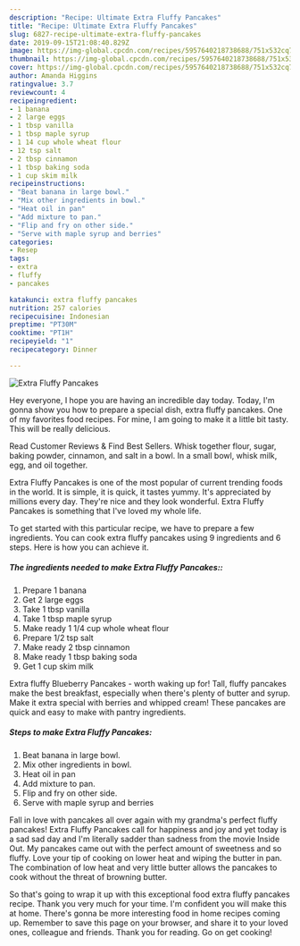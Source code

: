 ```yaml
---
description: "Recipe: Ultimate Extra Fluffy Pancakes"
title: "Recipe: Ultimate Extra Fluffy Pancakes"
slug: 6827-recipe-ultimate-extra-fluffy-pancakes
date: 2019-09-15T21:08:40.829Z
image: https://img-global.cpcdn.com/recipes/5957640218738688/751x532cq70/extra-fluffy-pancakes-recipe-main-photo.jpg
thumbnail: https://img-global.cpcdn.com/recipes/5957640218738688/751x532cq70/extra-fluffy-pancakes-recipe-main-photo.jpg
cover: https://img-global.cpcdn.com/recipes/5957640218738688/751x532cq70/extra-fluffy-pancakes-recipe-main-photo.jpg
author: Amanda Higgins
ratingvalue: 3.7
reviewcount: 4
recipeingredient:
- 1 banana
- 2 large eggs
- 1 tbsp vanilla
- 1 tbsp maple syrup
- 1 14 cup whole wheat flour
- 12 tsp salt
- 2 tbsp cinnamon
- 1 tbsp baking soda
- 1 cup skim milk
recipeinstructions:
- "Beat banana in large bowl."
- "Mix other ingredients in bowl."
- "Heat oil in pan"
- "Add mixture to pan."
- "Flip and fry on other side."
- "Serve with maple syrup and berries"
categories:
- Resep
tags:
- extra
- fluffy
- pancakes

katakunci: extra fluffy pancakes
nutrition: 257 calories
recipecuisine: Indonesian
preptime: "PT30M"
cooktime: "PT1H"
recipeyield: "1"
recipecategory: Dinner

---
```



![Extra Fluffy Pancakes](https://img-global.cpcdn.com/recipes/5957640218738688/751x532cq70/extra-fluffy-pancakes-recipe-main-photo.jpg)

Hey everyone, I hope you are having an incredible day today. Today, I'm gonna show you how to prepare a special dish, extra fluffy pancakes. One of my favorites food recipes. For mine, I am going to make it a little bit tasty. This will be really delicious.

Read Customer Reviews &amp; Find Best Sellers. Whisk together flour, sugar, baking powder, cinnamon, and salt in a bowl. In a small bowl, whisk milk, egg, and oil together.

Extra Fluffy Pancakes is one of the most popular of current trending foods in the world. It is simple, it is quick, it tastes yummy. It's appreciated by millions every day. They're nice and they look wonderful. Extra Fluffy Pancakes is something that I've loved my whole life.


To get started with this particular recipe, we have to prepare a few ingredients. You can cook extra fluffy pancakes using 9 ingredients and 6 steps. Here is how you can achieve it.

##### The ingredients needed to make Extra Fluffy Pancakes::

1. Prepare 1 banana
1. Get 2 large eggs
1. Take 1 tbsp vanilla
1. Take 1 tbsp maple syrup
1. Make ready 1 1/4 cup whole wheat flour
1. Prepare 1/2 tsp salt
1. Make ready 2 tbsp cinnamon
1. Make ready 1 tbsp baking soda
1. Get 1 cup skim milk


Extra fluffy Blueberry Pancakes - worth waking up for! Tall, fluffy pancakes make the best breakfast, especially when there&#39;s plenty of butter and syrup. Make it extra special with berries and whipped cream! These pancakes are quick and easy to make with pantry ingredients. 

##### Steps to make Extra Fluffy Pancakes:

1. Beat banana in large bowl.
1. Mix other ingredients in bowl.
1. Heat oil in pan
1. Add mixture to pan.
1. Flip and fry on other side.
1. Serve with maple syrup and berries


Fall in love with pancakes all over again with my grandma&#39;s perfect fluffy pancakes! Extra Fluffy Pancakes call for happiness and joy and yet today is a sad sad day and I&#39;m literally sadder than sadness from the movie Inside Out. My pancakes came out with the perfect amount of sweetness and so fluffy. Love your tip of cooking on lower heat and wiping the butter in pan. The combination of low heat and very little butter allows the pancakes to cook without the threat of browning butter. 

So that's going to wrap it up with this exceptional food extra fluffy pancakes recipe. Thank you very much for your time. I'm confident you will make this at home. There's gonna be more interesting food in home recipes coming up. Remember to save this page on your browser, and share it to your loved ones, colleague and friends. Thank you for reading. Go on get cooking!
